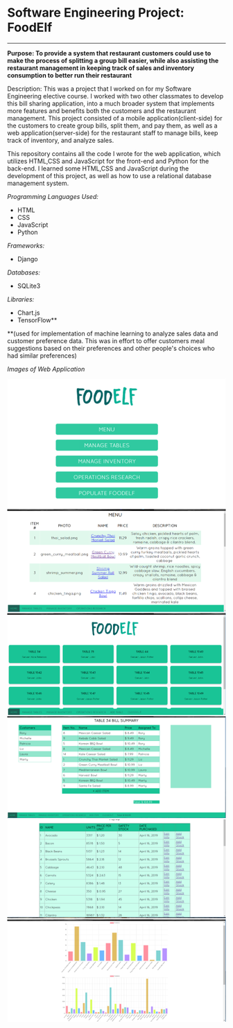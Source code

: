 # Software Engineering Project: FoodElf
****
**Purpose: To provide a system that restaurant customers could use to make the process of splitting a group bill easier, while also assisting the restaurant management in keeping track of sales and inventory consumption to better run their restaurant**

Description: This was a project that I worked on for my Software Engineering elective course. I worked with two other classmates to develop this bill sharing application, into a much broader system that implements more features and benefits both the customers and the restaurant management. This project consisted of a mobile application(client-side) for the customers to create group bills, split them, and pay them, as well as a web application(server-side) for the restaurant staff to manage bills, keep track of inventory, and analyze sales.

This repository contains all the code I wrote for the web application, which utilizes HTML,CSS and JavaScript for the front-end and Python for the back-end. I learned some HTML,CSS and JavaScript during the development of this project, as well as how to use a relational database management system.

*Programming Languages Used:*
- HTML
- CSS
- JavaScript
- Python

*Frameworks:*
- Django

*Databases:*
- SQLite3

*Libraries:*
- Chart.js
- TensorFlow**

**(used for implementation of machine learning to analyze sales data and customer preference data. This was in effort to offer customers meal suggestions based on their preferences and other people's choices who had similar preferences)

*Images of Web Application*

![ScreenShot](/assets_readme/home.png)
![ScreenShot](/assets_readme/menu.png)
![ScreenShot](/assets_readme/managetables.png)
![ScreenShot](/assets_readme/bill.png)
![ScreenShot](/assets_readme/inventory.png)
![ScreenShot](/assets_readme/sales_consumption_charts.png)
